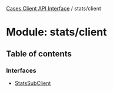 [Cases Client API Interface](../server_client_api.md) / stats/client

# Module: stats/client

## Table of contents

### Interfaces

- [StatsSubClient](../interfaces/stats_client.statssubclient.md)
